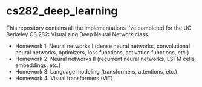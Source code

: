 # cs282_deep_learning

This repository contains all the implementations I've completed for the UC Berkeley CS 282: Visualizing Deep Neural Network class.

- Homework 1: Neural networks I (dense neural networks, convolutional neural networks, optimizers, loss functions, activation functions, etc.)
- Homework 2: Neural networks II (recurrent neural networks, LSTM cells, embeddings, etc.)
- Homework 3: Language modeling (transformers, attentions, etc.)
- Homework 4: Visual transformers (ViT)
